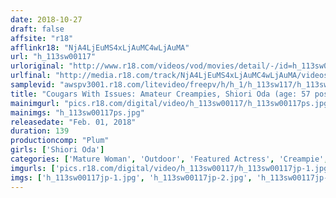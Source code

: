 ```yaml
---
date: 2018-10-27
draft: false
affsite: "r18"
afflinkr18: "NjA4LjEuMS4xLjAuMC4wLjAuMA"
url: "h_113sw00117"
urloriginal: "http://www.r18.com/videos/vod/movies/detail/-/id=h_113sw00117"
urlfinal: "http://media.r18.com/track/NjA4LjEuMS4xLjAuMC4wLjAuMA/videos/vod/movies/detail/-/id=h_113sw00117"
samplevid: "awspv3001.r18.com/litevideo/freepv/h/h_1/h_113sw117/h_113sw117_dmb_w.mp4"
title: "Cougars With Issues: Amateur Creampies, Shiori Oda (age: 57 position: bubble butt nurse in her fifties)"
mainimgurl: "pics.r18.com/digital/video/h_113sw00117/h_113sw00117ps.jpg"
mainimgs: "h_113sw00117ps.jpg"
releasedate: "Feb. 01, 2018"
duration: 139
productioncomp: "Plum"
girls: ['Shiori Oda']
categories: ['Mature Woman', 'Outdoor', 'Featured Actress', 'Creampie', 'Urination', 'Big Vibrator', 'Hi-Def']
imgurls: ['pics.r18.com/digital/video/h_113sw00117/h_113sw00117jp-1.jpg', 'pics.r18.com/digital/video/h_113sw00117/h_113sw00117jp-2.jpg', 'pics.r18.com/digital/video/h_113sw00117/h_113sw00117jp-3.jpg', 'pics.r18.com/digital/video/h_113sw00117/h_113sw00117jp-4.jpg', 'pics.r18.com/digital/video/h_113sw00117/h_113sw00117jp-5.jpg', 'pics.r18.com/digital/video/h_113sw00117/h_113sw00117jp-6.jpg', 'pics.r18.com/digital/video/h_113sw00117/h_113sw00117jp-7.jpg', 'pics.r18.com/digital/video/h_113sw00117/h_113sw00117jp-8.jpg', 'pics.r18.com/digital/video/h_113sw00117/h_113sw00117jp-9.jpg', 'pics.r18.com/digital/video/h_113sw00117/h_113sw00117jp-10.jpg', 'pics.r18.com/digital/video/h_113sw00117/h_113sw00117jp-11.jpg', 'pics.r18.com/digital/video/h_113sw00117/h_113sw00117jp-12.jpg', 'pics.r18.com/digital/video/h_113sw00117/h_113sw00117jp-13.jpg', 'pics.r18.com/digital/video/h_113sw00117/h_113sw00117jp-14.jpg', 'pics.r18.com/digital/video/h_113sw00117/h_113sw00117jp-15.jpg', 'pics.r18.com/digital/video/h_113sw00117/h_113sw00117jp-16.jpg', 'pics.r18.com/digital/video/h_113sw00117/h_113sw00117jp-17.jpg', 'pics.r18.com/digital/video/h_113sw00117/h_113sw00117jp-18.jpg', 'pics.r18.com/digital/video/h_113sw00117/h_113sw00117jp-19.jpg', 'pics.r18.com/digital/video/h_113sw00117/h_113sw00117jp-20.jpg']
imgs: ['h_113sw00117jp-1.jpg', 'h_113sw00117jp-2.jpg', 'h_113sw00117jp-3.jpg', 'h_113sw00117jp-4.jpg', 'h_113sw00117jp-5.jpg', 'h_113sw00117jp-6.jpg', 'h_113sw00117jp-7.jpg', 'h_113sw00117jp-8.jpg', 'h_113sw00117jp-9.jpg', 'h_113sw00117jp-10.jpg', 'h_113sw00117jp-11.jpg', 'h_113sw00117jp-12.jpg', 'h_113sw00117jp-13.jpg', 'h_113sw00117jp-14.jpg', 'h_113sw00117jp-15.jpg', 'h_113sw00117jp-16.jpg', 'h_113sw00117jp-17.jpg', 'h_113sw00117jp-18.jpg', 'h_113sw00117jp-19.jpg', 'h_113sw00117jp-20.jpg']
---
```

